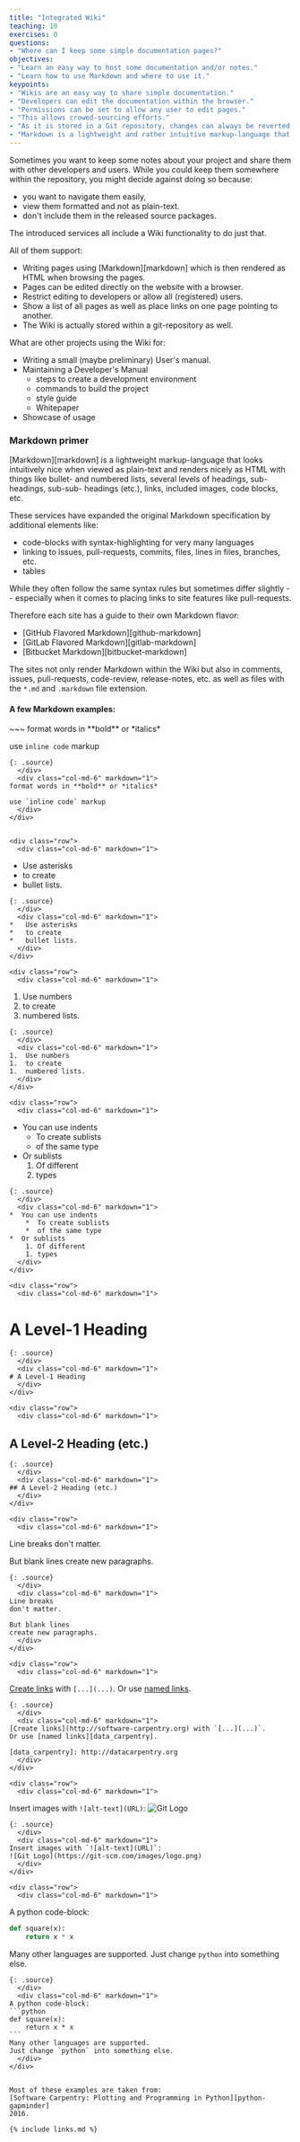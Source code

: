```yaml
---
title: "Integrated Wiki"
teaching: 10
exercises: 0
questions:
- "Where can I keep some simple documentation pages?"
objectives:
- "Learn an easy way to host some documentation and/or notes."
- "Learn how to use Markdown and where to use it."
keypoints:
- "Wikis are an easy way to share simple documentation."
- "Developers can edit the documentation within the browser."
- "Permissions can be set to allow any user to edit pages."
- "This allows crowed-sourcing efforts."
- "As it is stored in a Git repository, changes can always be reverted."
- "Markdown is a lightweight and rather intuitive markup-language that is widely used."
---
```


Sometimes you want to keep some notes about your project and share them with
other developers and users.  While you could keep them somewhere within the 
repository, you might decide against doing so because:
- you want to navigate them easily,
- view them formatted and not as plain-text.
- don't include them in the released source packages.

The introduced services all include a Wiki functionality to do just that.

All of them support:
* Writing pages using [Markdown][markdown] which is then rendered as HTML 
  when browsing the pages.
* Pages can be edited directly on the website with a browser.
* Restrict editing to developers or allow all (registered) users.
* Show a list of all pages as well as place links on one page pointing to another.
* The Wiki is actually stored within a git-repository as well.

What are other projects using the Wiki for:

* Writing a small (maybe preliminary) User's manual.
* Maintaining a Developer's Manual
    * steps to create a development environment
    * commands to build the project
    * style guide
    * Whitepaper
* Showcase of usage

### Markdown primer

[Markdown][markdown] is a lightweight markup-language that looks intuitively 
nice when viewed as plain-text and renders nicely as HTML with things like
bullet- and numbered lists, several levels of headings, sub-headings, sub-sub-
headings (etc.), links, included images, code blocks, etc.

These services have expanded the original Markdown specification by additional
elements like:
* code-blocks with syntax-highlighting for very many languages
* linking to issues, pull-requests, commits, files, lines in files, branches, etc.
* tables

While they often follow the same syntax rules but sometimes differ slightly
-- especially when it comes to placing links to site features like pull-requests.

Therefore each site has a guide to their own Markdown flavor:

* [GitHub Flavored Markdown][github-markdown]
* [GitLab Flavored Markdown][gitlab-markdown]
* [Bitbucket Markdown][bitbucket-markdown]

The sites not only render Markdown within the Wiki but also in comments, 
issues, pull-requests, code-review, release-notes, etc. as well as 
files with the `*.md` and `.markdown` file extension.



#### A few Markdown examples:

<div class="row">
  <div class="col-md-6" markdown="1">
~~~
format words in **bold** or *italics*

use `inline code` markup
~~~
{: .source}
  </div>
  <div class="col-md-6" markdown="1">
format words in **bold** or *italics*

use `inline code` markup
  </div>
</div>


<div class="row">
  <div class="col-md-6" markdown="1">
~~~
*   Use asterisks
*   to create
*   bullet lists.
~~~
{: .source}
  </div>
  <div class="col-md-6" markdown="1">
*   Use asterisks
*   to create
*   bullet lists.
  </div>
</div>

<div class="row">
  <div class="col-md-6" markdown="1">
~~~
1.  Use numbers
1.  to create
1.  numbered lists.
~~~
{: .source}
  </div>
  <div class="col-md-6" markdown="1">
1.  Use numbers
1.  to create
1.  numbered lists.
  </div>
</div>

<div class="row">
  <div class="col-md-6" markdown="1">
~~~
*  You can use indents
	*  To create sublists 
	*  of the same type
*  Or sublists
	1. Of different
	1. types
~~~
{: .source}
  </div>
  <div class="col-md-6" markdown="1">
*  You can use indents
	*  To create sublists
	*  of the same type
*  Or sublists
	1. Of different
	1. types
  </div>
</div>

<div class="row">
  <div class="col-md-6" markdown="1">
~~~
# A Level-1 Heading
~~~
{: .source}
  </div>
  <div class="col-md-6" markdown="1">
# A Level-1 Heading
  </div>
</div>

<div class="row">
  <div class="col-md-6" markdown="1">
~~~
## A Level-2 Heading (etc.)
~~~
{: .source}
  </div>
  <div class="col-md-6" markdown="1">
## A Level-2 Heading (etc.)
  </div>
</div>

<div class="row">
  <div class="col-md-6" markdown="1">
~~~
Line breaks
don't matter.

But blank lines
create new paragraphs.
~~~
{: .source}
  </div>
  <div class="col-md-6" markdown="1">
Line breaks
don't matter.

But blank lines
create new paragraphs.
  </div>
</div>

<div class="row">
  <div class="col-md-6" markdown="1">
~~~
[Create links](http://software-carpentry.org) with `[...](...)`.
Or use [named links][data_carpentry].

[data_carpentry]: http://datacarpentry.org
~~~
{: .source}
  </div>
  <div class="col-md-6" markdown="1">
[Create links](http://software-carpentry.org) with `[...](...)`.
Or use [named links][data_carpentry].

[data_carpentry]: http://datacarpentry.org
  </div>
</div>

<div class="row">
  <div class="col-md-6" markdown="1">
~~~
Insert images with `![alt-text](URL)`:
![Git Logo](https://git-scm.com/images/logo.png) 
~~~
{: .source}
  </div>
  <div class="col-md-6" markdown="1">
Insert images with `![alt-text](URL)`:
![Git Logo](https://git-scm.com/images/logo.png) 
  </div>
</div>

<div class="row">
  <div class="col-md-6" markdown="1">
~~~
A python code-block:
```python
def square(x):
    return x * x
```
Many other languages are supported.
Just change `python` into something else.
~~~
{: .source}
  </div>
  <div class="col-md-6" markdown="1">
A python code-block:
```python
def square(x):
    return x * x
```
Many other languages are supported. 
Just change `python` into something else.
  </div>
</div>


Most of these examples are taken from:
[Software Carpentry: Plotting and Programming in Python][python-gapminder]
2016.

{% include links.md %}
